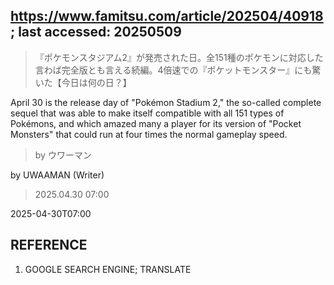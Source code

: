## https://www.famitsu.com/article/202504/40918; last accessed: 20250509

> 『ポケモンスタジアム2』が発売された日。全151種のポケモンに対応した言わば完全版とも言える続編。4倍速での『ポケットモンスター』にも驚いた【今日は何の日？】

April 30 is the release day of "Pokémon Stadium 2," the so-called complete sequel that was able to make itself compatible with all 151 types of Pokémons, and which amazed many a player for its version of "Pocket Monsters" that could run at four times the normal gameplay speed. 

> by ウワーマン

by UWAAMAN (Writer)

> 2025.04.30 07:00

2025-04-30T07:00

## REFERENCE

1) GOOGLE SEARCH ENGINE; TRANSLATE